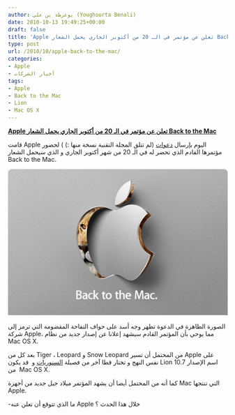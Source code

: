 ```yaml
---
author: يوغرطة بن علي (Youghourta Benali)
date: 2010-10-13 19:49:25+00:00
draft: false
title: 'Apple تعلن عن مؤتمر في الـ 20 من أكتوبر الجاري يحمل الشعار Back to the Mac '
type: post
url: /2010/10/apple-back-to-the-mac/
categories:
- Apple
- أخبار الشركات
tags:
- Apple
- Back to the Mac
- Lion
- Mac OS X
---
```


**[Apple تعلن عن مؤتمر في الـ 20 من أكتوبر الجاري يحمل الشعار Back to the Mac](https://www.it-scoop.com/2010/10/apple-back-to-the-mac/)**




قامت Apple اليوم بإرسال [دعوات](http://www.engadget.com/2010/10/13/apple-to-hold-media-event-october-20th-well-be-there-live/) (لم تتلق المجلة التقنية نسخة منها :) ) لحضور مؤتمرها القادم الذي تحضر له في الـ 20 من شهر أكتوبر الجاري و الذي سيحمل الشعار Back to the Mac.




[![](mainimage.jpg )
](https://www.it-scoop.com/2010/10/apple-back-to-the-mac/)




الصورة الظاهرة في الدعوة تظهر وجه أسد على حواف التفاحة المقضومة التي ترمز إلى شركة Apple، مما يوحي بأن المؤتمر القادم سيشهد إعلانا عن إصدار جديد من نظام Mac OS X.


بعد كل من Tiger ، Leopard و Snow Leopard من المحتمل أن تسير Apple على نفس النهج و تختار قطا آخر من فصيلة [السنوريات](http://ar.wikipedia.org/wiki/%D8%B3%D9%86%D9%88%D8%B1%D9%8A%D8%A7%D8%AA) و  قد يكون Lion اسم الإصدار 10.7  من Mac OS X.

كما أنه من المحتمل أيضا أن يشهد المؤتمر ميلاد جيل جديد من أجهزة Mac التي تنتجها Apple.

-ما الذي تتوقع أن تعلن عنه Apple خلال هذا الحدث ؟
